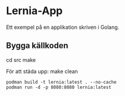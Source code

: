 # Lernia-App

Ett exempel på en applikation skriven i Golang.


## Bygga källkoden

cd src
make

För att städa upp: make clean


```
podman build -t lernia:latest . --no-cache
podman run -d -p 8080:8080 lernia:latest
```

